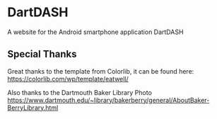 # DartDASH
A website for the Android smartphone application DartDASH

## Special Thanks
Great thanks to the template from Colorlib, it can be found here:
https://colorlib.com/wp/template/eatwell/

Also thanks to the Dartmouth Baker Library Photo 
https://www.dartmouth.edu/~library/bakerberry/general/AboutBaker-BerryLibrary.html